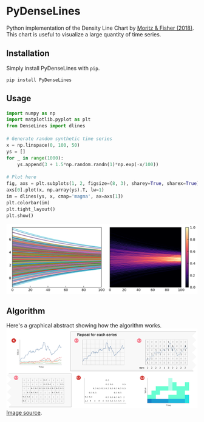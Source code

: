 # PyDenseLines
Python implementation of the Density Line Chart by [Moritz &amp; Fisher (2018)](https://arxiv.org/abs/1808.06019). This chart is useful to visualize a large quantity of time series.

## Installation

Simply install PyDenseLines with `pip`.

```console
pip install PyDenseLines
```

## Usage

```python
import numpy as np
import matplotlib.pyplot as plt
from DenseLines import dlines

# Generate random synthetic time series
x = np.linspace(0, 100, 50)
ys = []
for _ in range(1000):
    ys.append(3 + 1.5*np.random.randn(1)*np.exp(-x/100))

# Plot here
fig, axs = plt.subplots(1, 2, figsize=(8, 3), sharey=True, sharex=True)
axs[0].plot(x, np.array(ys).T, lw=1)
im = dlines(ys, x, cmap='magma', ax=axs[1])
plt.colorbar(im)
plt.tight_layout()
plt.show()
```

<img src="./figures/example.png">

## Algorithm
Here's a graphical abstract showing how the algorithm works.
<img src="./figures/dense-lines.png">
[Image source](https://idl.cs.washington.edu/papers/dense-lines/).
